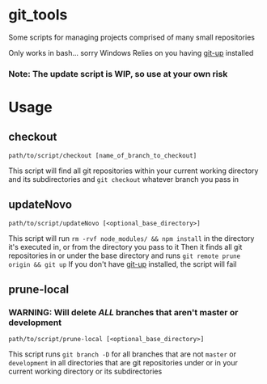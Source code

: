 # git_tools

Some scripts for managing projects comprised of many small repositories

Only works in bash... sorry Windows
Relies on you having [git-up](https://github.com/msiemens/PyGitUp) installed

### Note: The update script is WIP, so use at your own risk

# Usage

## checkout
    
    path/to/script/checkout [name_of_branch_to_checkout]
    
This script will find all git repositories within your current working directory and its subdirectories and `git checkout` whatever branch you pass in

## updateNovo

    path/to/script/updateNovo [<optional_base_directory>]

This script will run `rm -rvf node_modules/ && npm install` in the directory it's executed in, or from the directory you pass to it
Then it finds all git repositories in or under the base directory and runs `git remote prune origin && git up`
If you don't have [git-up](https://github.com/msiemens/PyGitUp) installed, the script will fail

## prune-local
### WARNING: Will delete *ALL* branches that aren't master or development

    path/to/script/prune-local [<optional_base_directory>]
    
This script runs `git branch -D` for all branches that are not `master` or `development` in all directories that are git repositories under or in your current working directory or its subdirectories
